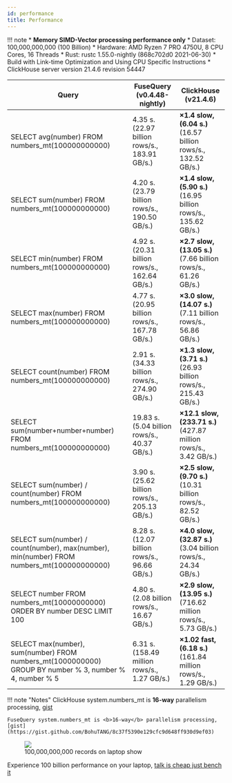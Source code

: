 ```yaml
---
id: performance
title: Performance
---
```


!!! note
    * **Memory SIMD-Vector processing performance only**
    * Dataset: 100,000,000,000 (100 Billion)
    * Hardware: AMD Ryzen 7 PRO 4750U, 8 CPU Cores, 16 Threads
    * Rust: rustc 1.55.0-nightly (868c702d0 2021-06-30)
    * Build with Link-time Optimization and Using CPU Specific Instructions
    * ClickHouse server version 21.4.6 revision 54447

| Query                                                        | FuseQuery (v0.4.48-nightly)                                  | ClickHouse (v21.4.6)                                         |
| ------------------------------------------------------------ | --------------------------------------------------- | ------------------------------------------------------------ |
| SELECT avg(number) FROM numbers_mt(100000000000)             | 4.35 s.<br /> (22.97 billion rows/s., 183.91 GB/s.) | **×1.4 slow, (6.04 s.)** <br /> (16.57 billion rows/s., 132.52 GB/s.) |
| SELECT sum(number) FROM numbers_mt(100000000000)             | 4.20 s.<br />(23.79 billion rows/s., 190.50 GB/s.)  | **×1.4 slow, (5.90 s.)** <br />(16.95 billion rows/s., 135.62 GB/s.) |
| SELECT min(number) FROM numbers_mt(100000000000)             | 4.92 s.<br />(20.31 billion rows/s., 162.64 GB/s.)  | **×2.7 slow, (13.05 s.)** <br /> (7.66 billion rows/s., 61.26 GB/s.) |
| SELECT max(number) FROM numbers_mt(100000000000)             | 4.77 s.<br />(20.95 billion rows/s., 167.78 GB/s.)  | **×3.0 slow, (14.07 s.)** <br /> (7.11 billion rows/s., 56.86 GB/s.) |
| SELECT count(number) FROM numbers_mt(100000000000)           | 2.91 s.<br />(34.33 billion rows/s., 274.90 GB/s.)  | **×1.3 slow, (3.71 s.)** <br /> (26.93 billion rows/s., 215.43 GB/s.) |
| SELECT sum(number+number+number) FROM numbers_mt(100000000000) | 19.83 s.<br />(5.04 billion rows/s., 40.37 GB/s.)   | **×12.1 slow, (233.71 s.)** <br /> (427.87 million rows/s., 3.42 GB/s.) |
| SELECT sum(number) / count(number) FROM numbers_mt(100000000000) | 3.90 s.<br />(25.62 billion rows/s., 205.13 GB/s.)  | **×2.5 slow, (9.70 s.)** <br /> (10.31 billion rows/s., 82.52 GB/s.) |
| SELECT sum(number) / count(number), max(number), min(number) FROM numbers_mt(100000000000) | 8.28 s.<br />(12.07 billion rows/s., 96.66 GB/s.)   | **×4.0 slow, (32.87 s.)** <br /> (3.04 billion rows/s., 24.34 GB/s.) |
| SELECT number FROM numbers_mt(10000000000) ORDER BY number DESC LIMIT 100 | 4.80 s.<br />(2.08 billion rows/s., 16.67 GB/s.)    | **×2.9 slow, (13.95 s.)** <br /> (716.62 million rows/s., 5.73 GB/s.) |
| SELECT max(number), sum(number) FROM numbers_mt(1000000000) GROUP BY number % 3, number % 4, number % 5 | 6.31 s.<br />(158.49 million rows/s., 1.27 GB/s.) | **×1.02 fast, (6.18 s.)** <br /> (161.84 million rows/s., 1.29 GB/s.) |

!!! note "Notes"
    ClickHouse system.numbers_mt is <b>16-way</b> parallelism processing, [gist](https://gist.github.com/BohuTANG/bba7ec2c23da8017eced7118b59fc7d5) 

    FuseQuery system.numbers_mt is <b>16-way</b> parallelism processing, [gist](https://gist.github.com/BohuTANG/8c37f5390e129cfc9d648ff930d9ef03)

<figure>
  <img src="https://datafuse-1253727613.cos.ap-hongkong.myqcloud.com/datafuse-avg-100b.gif"/>
  <figcaption>100,000,000,000 records on laptop show</figcaption>
</figure>

Experience 100 billion performance on your laptop, [talk is cheap just bench it](building-and-running.md)
